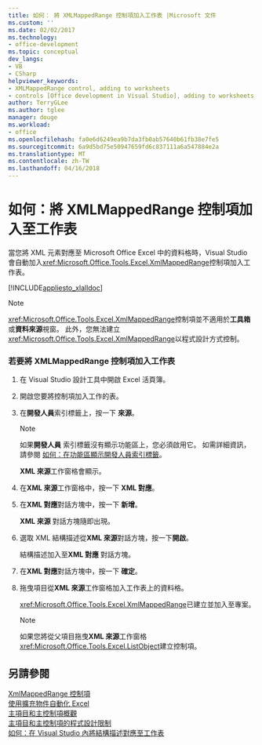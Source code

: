 ```yaml
---
title: 如何： 將 XMLMappedRange 控制項加入工作表 |Microsoft 文件
ms.custom: ''
ms.date: 02/02/2017
ms.technology:
- office-development
ms.topic: conceptual
dev_langs:
- VB
- CSharp
helpviewer_keywords:
- XMLMappedRange control, adding to worksheets
- controls [Office development in Visual Studio], adding to worksheets
author: TerryGLee
ms.author: tglee
manager: douge
ms.workload:
- office
ms.openlocfilehash: fa0e6d6249ea9b7da3fb0ab57640b61fb38e7fe5
ms.sourcegitcommit: 6a9d5bd75e50947659fd6c837111a6a547884e2a
ms.translationtype: MT
ms.contentlocale: zh-TW
ms.lasthandoff: 04/16/2018
---
```

# <a name="how-to-add-xmlmappedrange-controls-to-worksheets"></a>如何：將 XMLMappedRange 控制項加入至工作表
  當您將 XML 元素對應至 Microsoft Office Excel 中的資料格時，Visual Studio 會自動加入<xref:Microsoft.Office.Tools.Excel.XmlMappedRange>控制項加入工作表。  
  
 [!INCLUDE[appliesto_xlalldoc](../vsto/includes/appliesto-xlalldoc-md.md)]  
  
> [!NOTE]  
>  <xref:Microsoft.Office.Tools.Excel.XmlMappedRange>控制項並不適用於**工具箱**或**資料來源**視窗。 此外，您無法建立<xref:Microsoft.Office.Tools.Excel.XmlMappedRange>以程式設計方式控制。  
  
### <a name="to-add-an-xmlmappedrange-control-to-a-worksheet"></a>若要將 XMLMappedRange 控制項加入工作表  
  
1.  在 Visual Studio 設計工具中開啟 Excel 活頁簿。  
  
2.  開啟您要將控制項加入工作的表。  
  
3.  在**開發人員**索引標籤上，按一下 **來源**。  
  
    > [!NOTE]  
    >  如果**開發人員** 索引標籤沒有顯示功能區上，您必須啟用它。 如需詳細資訊，請參閱 [如何：在功能區顯示開發人員索引標籤](../vsto/how-to-show-the-developer-tab-on-the-ribbon.md)。  
  
     **XML 來源**工作窗格會顯示。  
  
4.  在**XML 來源**工作窗格中，按一下  **XML 對應**。  
  
5.  在**XML 對應**對話方塊中，按一下 **新增**。  
  
     **XML 來源** 對話方塊隨即出現。  
  
6.  選取 XML 結構描述從**XML 來源**對話方塊，按一下**開啟**。  
  
     結構描述加入至**XML 對應** 對話方塊。  
  
7.  在**XML 對應**對話方塊中，按一下 **確定**。  
  
8.  拖曳項目從**XML 來源**工作窗格加入工作表上的資料格。  
  
     <xref:Microsoft.Office.Tools.Excel.XmlMappedRange>已建立並加入至專案。  
  
    > [!NOTE]  
    >  如果您將從父項目拖曳**XML 來源**工作窗格<xref:Microsoft.Office.Tools.Excel.ListObject>建立控制項。  
  
## <a name="see-also"></a>另請參閱  
 [XmlMappedRange 控制項](../vsto/xmlmappedrange-control.md)   
 [使用擴充物件自動化 Excel](../vsto/automating-excel-by-using-extended-objects.md)   
 [主項目和主控制項概觀](../vsto/host-items-and-host-controls-overview.md)   
 [主項目和主控制項的程式設計限制](../vsto/programmatic-limitations-of-host-items-and-host-controls.md)   
 [如何：在 Visual Studio 內將結構描述對應至工作表](../vsto/how-to-map-schemas-to-worksheets-inside-visual-studio.md)  
  
  